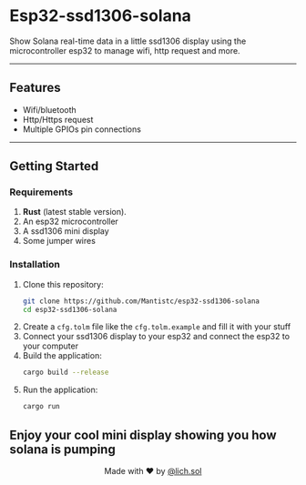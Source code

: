# Esp32-ssd1306-solana

Show Solana real-time data in a little ssd1306 display using the microcontroller esp32 to manage wifi, http request and more.

---

## **Features**
- Wifi/bluetooth
- Http/Https request
- Multiple GPIOs pin connections

---

## **Getting Started**

### **Requirements**
1. **Rust** (latest stable version).
2. An esp32 microcontroller
3. A ssd1306 mini display
4. Some jumper wires

### **Installation**
1. Clone this repository:
   ```bash
   git clone https://github.com/Mantistc/esp32-ssd1306-solana
   cd esp32-ssd1306-solana
   ```
2. Create a `cfg.tolm` file like the `cfg.tolm.example` and fill it with your stuff
3. Connect your ssd1306 display to your esp32 and connect the esp32 to your computer
4. Build the application:
   ```bash
   cargo build --release
   ```
5. Run the application:
   ```bash
   cargo run
   ```

Enjoy your cool mini display showing you how solana is pumping
---

<p align="center">
  Made with ❤️ by <a href="https://twitter.com/lich01_" target="_blank">@lich.sol</a>
</p>
